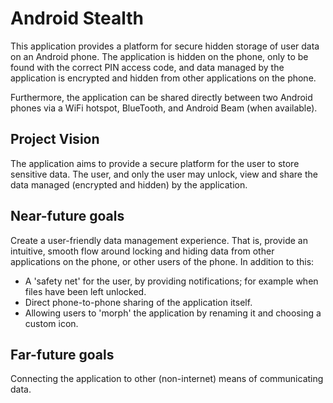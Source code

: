 Android Stealth
===============

This application provides a platform for secure hidden storage of user data on an Android phone. The application is hidden on the phone, only to be found with the correct PIN access code, and data managed by the application is encrypted and hidden from other applications on the phone.

Furthermore, the application can be shared directly between two Android phones via a WiFi hotspot, BlueTooth, and Android Beam (when available).

Project Vision
--------------

The application aims to provide a secure platform for the user to store sensitive data. The user, and only the user may unlock, view and share the data managed (encrypted and hidden) by the application. 

Near-future goals
-----------------
Create a user-friendly data management experience. That is, provide an intuitive, smooth flow around locking and hiding data from other applications on the phone, or other users of the phone. In addition to this:
* A 'safety net' for the user, by providing notifications; for example when files have been left unlocked.
* Direct phone-to-phone sharing of the application itself.
* Allowing users to 'morph' the application by renaming it and choosing a custom icon.

Far-future goals
----------------
Connecting the application to other (non-internet) means of communicating data.
